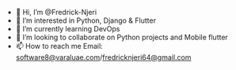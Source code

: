 - 👋 Hi, I’m @Fredrick-Njeri
- 👀 I’m interested in Python, Django & Flutter
- 🌱 I’m currently learning DevOps
- 💞️ I’m looking to collaborate on Python projects and Mobile flutter
- 📫 How to reach me Email: software8@varaluae.com/fredricknjeri64@gmail.com

<!---
Fredrick-Njeri/Fredrick-Njeri is a ✨ special ✨ repository because its `README.md` (this file) appears on your GitHub profile.
You can click the Preview link to take a look at your changes.
--->
